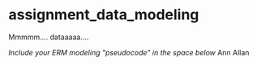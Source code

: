 # assignment_data_modeling
Mmmmm.... dataaaaa....

*Include your ERM modeling "pseudocode" in the space below*
Ann Allan
